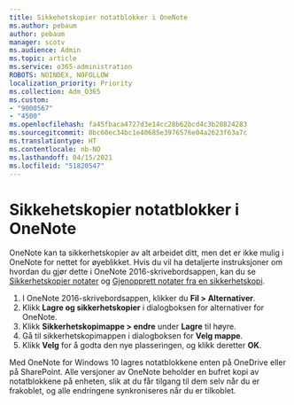 ```yaml
---
title: Sikkehetskopier notatblokker i OneNote
ms.author: pebaum
author: pebaum
manager: scotv
ms.audience: Admin
ms.topic: article
ms.service: o365-administration
ROBOTS: NOINDEX, NOFOLLOW
localization_priority: Priority
ms.collection: Adm_O365
ms.custom:
- "9000567"
- "4500"
ms.openlocfilehash: fa45fbaca4727d3e14cc28b62bcd4c3b20824283
ms.sourcegitcommit: 8bc60ec34bc1e40685e3976576e04a2623f63a7c
ms.translationtype: HT
ms.contentlocale: nb-NO
ms.lasthandoff: 04/15/2021
ms.locfileid: "51820547"
---
```

# <a name="backup-notebooks-in-onenote"></a>Sikkehetskopier notatblokker i OneNote

OneNote kan ta sikkerhetskopier av alt arbeidet ditt, men det er ikke mulig i OneNote for nettet for øyeblikket. Hvis du vil ha detaljerte instruksjoner om hvordan du gjør dette i OneNote 2016-skrivebordsappen, kan du se [Sikkerhetskopier notater](https://support.office.com/article/back-up-notes-f58b34b0-611d-435e-87fa-7942a1767af4#id0eaabaaa=2016,_2013,_2010) og [Gjenopprett notater fra en sikkerhetskopi](https://support.microsoft.com/office/5daf9cb0-6769-4998-a5de-f044fdd0d831).

1. I OneNote 2016-skrivebordsappen, klikker du **Fil > Alternativer**.
2. Klikk **Lagre og sikkerhetskopier** i dialogboksen for alternativer for OneNote.
3. Klikk **Sikkerhetskopimappe > endre** under **Lagre** til høyre.
4. Gå til sikkerhetskopimappen i dialogboksen for **Velg mappe**.
5. Klikk **Velg** for å godta den nye plasseringen, og klikk deretter **OK**.

Med OneNote for Windows 10 lagres notatblokkene enten på OneDrive eller på SharePoint. Alle versjoner av OneNote beholder en bufret kopi av notatblokkene på enheten, slik at du får tilgang til dem selv når du er frakoblet, og alle endringene synkroniseres når du er tilkoblet.

